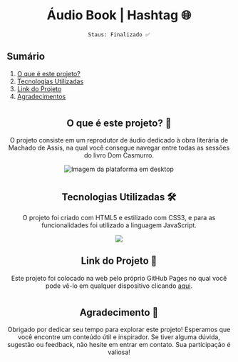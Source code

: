 <div align="center">
 
# Áudio Book | Hashtag 🌐

`Staus: Finalizado ✅`

</div>

## Sumário

 1. [O que é este projeto?](#o-que-e-este-projeto)
 2. [Tecnologias Utilizadas](#tecnologias-utilizadas)
 3. [Link do Projeto](#link-do-projeto)
 4. [Agradecimentos](#agradecimentos)

<div align="center">

<div id="o-que-e-este-projeto" />
  
#
## O que é este projeto? 🚀


O projeto consiste em um reprodutor de áudio dedicado à obra literária de Machado de Assis, na qual você consegue navegar entre todas as sessões do livro Dom Casmurro.

![Imagem da plataforma em desktop](https://i.imgur.com/EE3g5lU.png)

<div id="tecnologias-utilizadas" />

#
## Tecnologias Utilizadas 🛠️

O projeto foi criado com HTML5 e estilizado com CSS3, e para as funcionalidades foi utilizado a linguagem JavaScript.


[![](https://skills.thijs.gg/icons?i=html,css,js)](https://skills.thijs.gg)

<div id="link-do-projeto" />

## Link do Projeto 🔗

Este projeto foi colocado na web pelo próprio GitHub Pages no qual você pode vê-lo em qualquer dispositivo clicando [aqui](https://elociny.github.io/intensivoJS1/).

<div id="agradecimentos" />

#
## Agradecimento 🙏

Obrigado por dedicar seu tempo para explorar este projeto! Esperamos que você encontre um conteúdo útil e inspirador. Se tiver alguma dúvida, sugestão ou feedback, não hesite em entrar em contato. Sua participação é valiosa!

</div>
